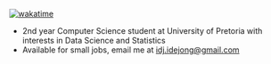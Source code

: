[![wakatime](https://wakatime.com/badge/user/47623a7b-3423-456c-8fc6-cbf861f9eb2d.svg)](https://wakatime.com/@47623a7b-3423-456c-8fc6-cbf861f9eb2d)
- 2nd year Computer Science student at University of Pretoria with interests in Data Science and Statistics
- Available for small jobs, email me at idj.idejong@gmail.com
